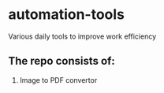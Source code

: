 # automation-tools
Various daily tools to improve work efficiency

## The repo consists of:
1. Image to PDF convertor